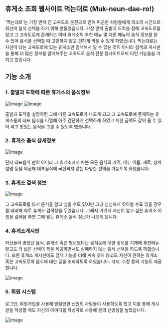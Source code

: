## 휴게소 조회 웹사이트 먹는대로 (Muk-neun-dae-ro!)

'먹는대로'는 가장 먼저 긴 고속도로 운전으로 인해 피곤한 사람들에게 최소의 시간으로 최선의 음식 선택을 하기 위해 만들었습니다. 가장 먼저 출발과 도착을 정해 고속도로를 알고 그 고속도로에 존재하는 여러 휴게소의 추천 메뉴 및 다른 메뉴의 음식 정보를 알 수 있어 음식을 선택할 때 고민하지 않고 편하게 먹을 수 있게 하였습니다.
 먹는대로는 자신이 타는 고속도로에 있는 휴게소만 검색해서 알 수 있는 것이 아니라 검색과 게시판을 통해 더 많은 정보를 알게해주는 고속도로 음식 전문 웹사이트로써 이런 기능들을 가지고 있습니다.


## 기능 소개

### 1. 출발과 도착에 따른 휴게소의 음식정보

![image](https://user-images.githubusercontent.com/46212602/95477484-5ab4c080-09c3-11eb-8eb7-7ca556145cc2.png)
![image](https://user-images.githubusercontent.com/46212602/95477557-6ef8bd80-09c3-11eb-8853-9e45fb5c1d83.png)

출발과 도착을 설정하면 그에 따른 고속도로가 나오게 되고 그 고속도로에 존재하는 휴게소들의 대표 음식을 나열해 아주 간단하게 선택하게 하였고 제한 금액도 같이 줄 수 있어 싸고 맛있는 음식을 고를 수 있도록 했습니다.


### 2. 휴게소 음식 상세정보
![image](https://user-images.githubusercontent.com/46212602/95478674-cea39880-09c4-11eb-9a12-a1bcbbf0ab7f.png)


단지 대표음식 만이 아니라 그 휴게소에서 파는 모든 음식의 가격, 메뉴 이름, 재료, 상세설명 등을 제공해 대표음식에 국한되지 않는 다양한 선택을 가능토록 하였습니다.


### 3. 휴게소 검색 정보
![image](https://user-images.githubusercontent.com/46212602/95478568-a2881780-09c4-11eb-9c4d-ca17476a4436.png)

그 고속도로를 타서 음식을 알고 싶을 수도 있지만 그냥 심심해서 찾아볼 수도 있을 경우를 대비해 따로 휴게소 검색창을 두었습니다. 그래서 거기서 자신이 알고 싶은 휴게소 이름을 검색을 하면 그에 맞는 휴게소 음식 정보가 나오게 됩니다.
### 4. 휴게소게시판
자신들이 좋았던 음식, 휴게소 혹은 별로였다는 음식등에 대한 정보를 기재해 추천메뉴 말고도 더 넓은 선택의 폭을 제공하면서도 실패하지 않는 음식 선택을 하도록 하였습니다. 또한 휴게소 게시판에도 검색 기능을 더해 계속 찾지 않고도 자신이 원하는 휴게소 혹은 고속도로의 음식에 대한 글을 조회하도록 하였습니다. 삭제, 수정 등의 기능도 제공합니다.

![image](https://user-images.githubusercontent.com/46212602/95478968-30640280-09c5-11eb-8d44-0e6cabec2273.png)

### 5. 회원 시스템
로그인, 회원가입을 사용해 믿을만한 신원의 사람들이 사용하도록 했고 이를 통해 게시글을 작성할 때도 자신의 아이디를 작성자로 사용해 글의 신빙성을 높였습니다.

![image](https://user-images.githubusercontent.com/46212602/95479126-61443780-09c5-11eb-97e2-622a27880cfb.png)
